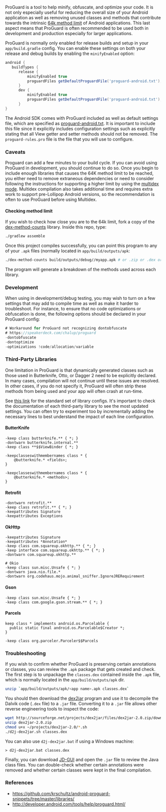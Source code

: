 ProGuard is a tool to help minify, obfuscate, and optimize your code.  It is not only especially useful for reducing the overall size of your Android application as well as removing unused classes and methods that contribute towards the intrinsic [64k method limit](http://developer.android.com/tools/building/multidex.html#avoid) of Android applications.  This last aspect means that ProGuard is often recommended to be used both in development and production especially for larger applications.  

ProGuard is normally only enabled for release builds and setup in your `app/build.gradle` config.  You can enable these settings on both your release and debug builds by enabling the `minifyEnabled` option:

```gradle
android {
   buildTypes {
      release {
          minifyEnabled true
          proguardFiles getDefaultProguardFile('proguard-android.txt'), 'proguard-rules.pro'
      }
      dev {
          minifyEnabled true
          proguardFiles getDefaultProguardFile('proguard-android.txt'), 'proguard-rules.pro'
      }
}
```

The Android SDK comes with ProGuard included as well as default settings file, which are specified as [proguard-android.txt](https://android.googlesource.com/platform/sdk/+/master/files/proguard-android.txt).  It is important to include this file since it explicitly includes configuration settings such as explicitly stating that all View getter and setter methods should not be removed.   The `proguard-rules.pro` file is the file that you will use to configure.

### Caveats

Proguard can add a few minutes to your build cycle.  If you can avoid using ProGuard in development, you should continue to do so.  Once you begin to include enough libraries that causes the 64K method limit to be reached, you either need to remove extraneous dependencies or need to consider following the instructions for supporting a higher limit by using the [multidex mode](http://developer.android.com/tools/building/multidex.html).  Multidex compilation also takes additional time and requires extra work to support pre-Lollipop Android versions, so the recommendation is often to use ProGuard before using Multidex.

#### Checking method limit

If you wish to check how close you are to the 64k limit, fork a copy of the [dex-method-counts](https://github.com/mihaip/dex-method-counts) library.  Inside this repo, type:

```bash
./gradlew assemble
```

Once this project compiles successfully, you can point this program to any of your `.apk` files (normally located in `app/build/outputs/apk`:

```bash
./dex-method-counts build/outputs/debug//myapp.apk # or .zip or .dex or directory
```

The program will generate a breakdown of the methods used across each library.

### Development

When using in development/debug testing, you may wish to turn on a few settings that may add to compile time as well as make it harder to troubleshoot.  For instance, to ensure that no code optimizations or obfuscation is done, the following options should be declared in your ProGuard config:

```java
# Workaround for ProGuard not recognizing dontobfuscate
# https://speakerdeck.com/chalup/proguard
-dontobfuscate
-dontoptimize
-optimizations !code/allocation/variable
```

### Third-Party Libraries

One limitation in ProGuard is that dynamically generated classes such as those used in Butterknife, Otto, or Dagger 2 need to be explicitly declared.  In many cases, compilation will not continue until these issues are resolved.  In other cases, if you do not specify it, ProGuard will often strip these methods from being used and your app will often crash at run-time.   

See [this link](https://github.com/krschultz/android-proguard-snippets/tree/master/libraries) for the standard set of library configs.  It's important to check the documentation of each third-party library to see the most updated settings.  You can often try to experiment too by incrementally adding the necessary lines to best understand the impact of each line configuration.

#### ButterKnife

```
-keep class butterknife.** { *; }
-dontwarn butterknife.internal.**
-keep class **$$ViewBinder { *; }

-keepclasseswithmembernames class * {
    @butterknife.* <fields>;
}

-keepclasseswithmembernames class * {
    @butterknife.* <methods>;
}
```

#### Retrofit

```
-dontwarn retrofit.**
-keep class retrofit.** { *; }
-keepattributes Signature
-keepattributes Exceptions
```

#### OkHttp

```
-keepattributes Signature
-keepattributes *Annotation*
-keep class com.squareup.okhttp.** { *; }
-keep interface com.squareup.okhttp.** { *; }
-dontwarn com.squareup.okhttp.**

# Okio
-keep class sun.misc.Unsafe { *; }
-dontwarn java.nio.file.*
-dontwarn org.codehaus.mojo.animal_sniffer.IgnoreJRERequirement
```

#### Gson

```
-keep class sun.misc.Unsafe { *; }
-keep class com.google.gson.stream.** { *; }
```

#### Parcels

```
keep class * implements android.os.Parcelable {
  public static final android.os.Parcelable$Creator *;
}

-keep class org.parceler.Parceler$$Parcels
```

### Troubleshooting

If you wish to confirm whether ProGuard is preserving certain annotations or classes, you can review the `.apk` package that gets created and check.  The first step is to unpackage the `classes.dex` contained inside the `.apk` file, which is normally located in the `app/build/outputs/apk` dir.

```bash
unzip `app/build/outputs/apk/<app name>.apk classes.dex`
```

You should then download the [dex2jar](http://sourceforge.net/projects/dex2jar/files/) program and use it to decompile the Dalvik code (`.dex` file) to a `.jar` file.  Converting it to a `.jar` file allows other reverse engineering tools to inspect the code:

```bash
wget http://sourceforge.net/projects/dex2jar/files/dex2jar-2.0.zip/download -O dex2jar-2.0.zip
unzip dex2jar-2.0.zip
chmod u+x ~/projects/dex2jar-2.0/*.sh
./d2j-dex2jar.sh classes.dex
```

You can also use `d2j-dex2jar.bat` if using a Windows machine:

```dos
> d2j-dex2jar.bat classes.dex
```

Finally, you can download [JD-GUI](http://jd.benow.ca/) and open the `.jar` file to review the Java class files.  You can double-check whether certain annotations were removed and whether certain classes were kept in the final compilation.


### References

* <https://github.com/krschultz/android-proguard-snippets/tree/master/libraries/>
* <http://developer.android.com/tools/help/proguard.html/>
